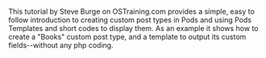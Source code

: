 <script>
{
    "title": "Introduction to Pods: WordPress as a CMS",
    "excerpt": "This tutorial by Steve Burge on OSTraining.com provides a simple, easy to follow introduction to creating custom post types in Pods and using Pods Templates and short codes to display them. As an example it shows how to create a "Books" custom post type, and a template to output its custom fields--without any php coding.",
    "author": "josh412",
    "link": "http://www.ostraining.com/blog/wordpress/introduction-to-pods/",
    "termSlugs": {
        "tutorial_type": [
            "adding-custom-fields", "beginner", "using-pods-templates",
        ]
    },
    "customFields: [
    {"key":"_yoast_wpseo_title", "value": "Introduction to Pods: WordPress as a CMS - Pods Framework"},
    {"key":"_yoast_wpseo_metadesc", "value": "A simple, easy to follow introduction to creating custom post types in Pods and using Pods Templates and short codes to display them."}
    ]
}
</script>
This tutorial by Steve Burge on OSTraining.com provides a simple, easy to follow introduction to creating custom post types in Pods and using Pods Templates and short codes to display them. As an example it shows how to create a "Books" custom post type, and a template to output its custom fields--without any php coding.
